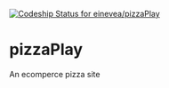 [ ![Codeship Status for einevea/pizzaPlay](https://codeship.com/projects/20446cd0-8a8f-0132-4c08-7ea459d53ec7/status?branch=master)](https://codeship.com/projects/60040)

# pizzaPlay
An ecomperce pizza site
